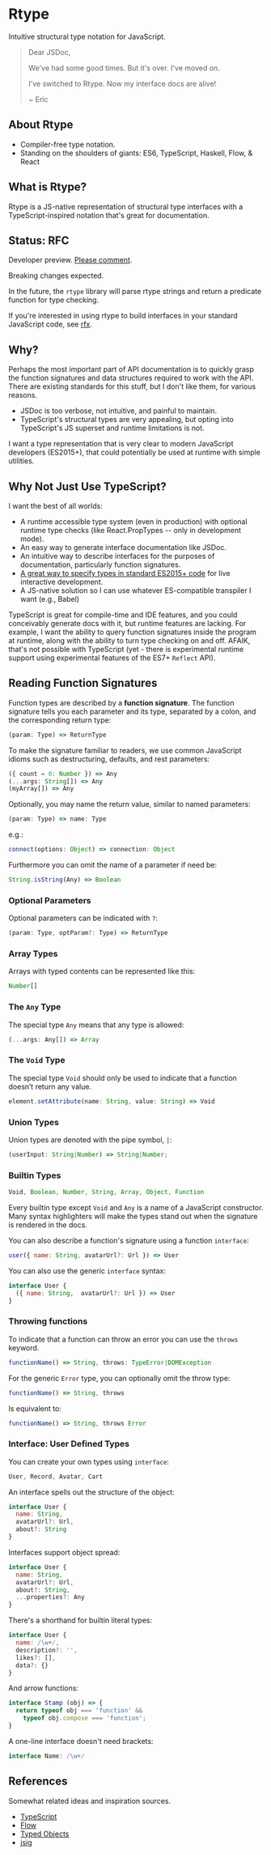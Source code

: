 # Rtype

Intuitive structural type notation for JavaScript.

> Dear JSDoc,
>
> We've had some good times.
> But it's over. I've moved on.
>
> I've switched to Rtype.
> Now my interface docs are alive!
>
> ~ Eric


## About Rtype

* Compiler-free type notation.
* Standing on the shoulders of giants: ES6, TypeScript, Haskell, Flow, & React

## What is Rtype?

Rtype is a JS-native representation of structural type interfaces with a TypeScript-inspired notation that's great for documentation.


## Status: RFC

Developer preview. [Please comment](https://github.com/ericelliott/rtype/issues/new).

Breaking changes expected.

In the future, the `rtype` library will parse rtype strings and return a predicate function for type checking.

If you're interested in using rtype to build interfaces in your standard JavaScript code, see [rfx](https://github.com/ericelliott/rfx).


## Why?

Perhaps the most important part of API documentation is to quickly grasp the function signatures and data structures required to work with the API. There are existing standards for this stuff, but I don't like them, for various reasons.

* JSDoc is too verbose, not intuitive, and painful to maintain.
* TypeScript's structural types are very appealing, but opting into TypeScript's JS superset and runtime limitations is not.

I want a type representation that is very clear to modern JavaScript developers (ES2015+), that could potentially be used at runtime with simple utilities.


## Why Not Just Use TypeScript?

I want the best of all worlds:

* A runtime accessible type system (even in production) with optional runtime type checks (like React.PropTypes -- only in development mode).
* An easy way to generate interface documentation like JSDoc.
* An intuitive way to describe interfaces for the purposes of documentation, particularly function signatures.
* [A great way to specify types in standard ES2015+ code](https://github.com/ericelliott/rfx#rfx) for live interactive development.
* A JS-native solution so I can use whatever ES-compatible transpiler I want (e.g., Babel)

TypeScript is great for compile-time and IDE features, and you could conceivably generate docs with it, but runtime features are lacking. For example, I want the ability to query function signatures inside the program at runtime, along with the ability to turn type checking on and off. AFAIK, that's not possible with TypeScript (yet - there is experimental runtime support using experimental features of the ES7+ `Reflect` API).



## Reading Function Signatures

Function types are described by a **function signature**. The function signature tells you each parameter and its type, separated by a colon, and the corresponding return type:

```js
(param: Type) => ReturnType
```

To make the signature familiar to readers, we use common JavaScript idioms such as destructuring, defaults, and rest parameters:

```js
({ count = 0: Number }) => Any
(...args: String[]) => Any
(myArray[]) => Any
```

Optionally, you may name the return value, similar to named parameters:

```js
(param: Type) => name: Type
```

e.g.:
```js
connect(options: Object) => connection: Object
```

Furthermore you can omit the name of a parameter if need be:
```js
String.isString(Any) => Boolean
```

### Optional Parameters

Optional parameters can be indicated with `?`:

```js
(param: Type, optParam?: Type) => ReturnType
```

### Array Types

Arrays with typed contents can be represented like this:

```js
Number[]
```

### The `Any` Type

The special type `Any` means that any type is allowed:

```js
(...args: Any[]) => Array
```

### The `Void` Type

The special type `Void` should only be used to indicate that a function doesn’t return any value.

```js
element.setAttribute(name: String, value: String) => Void
```

### Union Types

Union types are denoted with the pipe symbol, `|`:

```js
(userInput: String|Number) => String|Number;
```

### Builtin Types

```js
Void, Boolean, Number, String, Array, Object, Function
```

Every builtin type except `Void` and `Any` is a name of a JavaScript constructor. Many syntax highlighters will make the types stand out when the signature is rendered in the docs.

You can also describe a function's signature using a function `interface`:

```js
user({ name: String, avatarUrl?: Url }) => User
```

You can also use the generic `interface` syntax:

```js
interface User {
  ({ name: String,  avatarUrl?: Url }) => User
}
```

### Throwing functions

To indicate that a function can throw an error you can use the `throws` keyword.

```js
functionName() => String, throws: TypeError|DOMException
```

For the generic `Error` type, you can optionally omit the throw type:

```js
functionName() => String, throws
```

Is equivalent to:

```js
functionName() => String, throws Error
```



### Interface: User Defined Types

You can create your own types using `interface`:

```js
User, Record, Avatar, Cart
```

An interface spells out the structure of the object:

```js
interface User {
  name: String,
  avatarUrl?: Url,
  about?: String
}
```

Interfaces support object spread:

```js
interface User {
  name: String,
  avatarUrl?: Url,
  about?: String,
  ...properties?: Any
}
```


There's a shorthand for builtin literal types:

```js
interface User {
  name: /\w+/,
  description?: '',
  likes?: [],
  data?: {}
}
```

And arrow functions:

```js
interface Stamp (obj) => {
  return typeof obj === 'function' &&
    typeof obj.compose === 'function';
}
```


A one-line interface doesn't need brackets:

```js
interface Name: /\w+/
```


## References

Somewhat related ideas and inspiration sources.

* [TypeScript](http://www.typescriptlang.org/)
* [Flow](http://flowtype.org/)
* [Typed Objects](http://wiki.ecmascript.org/doku.php?id=harmony:typed_objects)
* [jsig](https://github.com/jsigbiz/spec)
